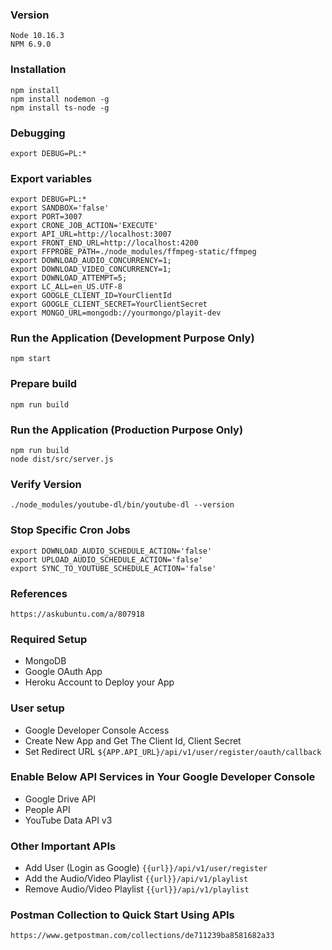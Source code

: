 ### Version
```
Node 10.16.3
NPM 6.9.0
```

### Installation
```
npm install
npm install nodemon -g
npm install ts-node -g
```

### Debugging
```
export DEBUG=PL:*
```

### Export variables
```
export DEBUG=PL:*
export SANDBOX='false'
export PORT=3007
export CRONE_JOB_ACTION='EXECUTE'
export API_URL=http://localhost:3007
export FRONT_END_URL=http://localhost:4200
export FFPROBE_PATH=./node_modules/ffmpeg-static/ffmpeg
export DOWNLOAD_AUDIO_CONCURRENCY=1;
export DOWNLOAD_VIDEO_CONCURRENCY=1;
export DOWNLOAD_ATTEMPT=5;
export LC_ALL=en_US.UTF-8
export GOOGLE_CLIENT_ID=YourClientId
export GOOGLE_CLIENT_SECRET=YourClientSecret
export MONGO_URL=mongodb://yourmongo/playit-dev
```

### Run the Application (Development Purpose Only)
```
npm start
```

### Prepare build
```
npm run build
```

### Run the Application (Production Purpose Only)
```
npm run build
node dist/src/server.js
```

### Verify Version
```
./node_modules/youtube-dl/bin/youtube-dl --version
```

### Stop Specific Cron Jobs
```
export DOWNLOAD_AUDIO_SCHEDULE_ACTION='false'
export UPLOAD_AUDIO_SCHEDULE_ACTION='false'
export SYNC_TO_YOUTUBE_SCHEDULE_ACTION='false'
```

### References
```
https://askubuntu.com/a/807918
```

### Required Setup
* MongoDB
* Google OAuth App
* Heroku Account to Deploy your App

### User setup
* Google Developer Console Access
* Create New App and Get The Client Id, Client Secret
* Set Redirect URL `${APP.API_URL}/api/v1/user/register/oauth/callback`

### Enable Below API Services in Your Google Developer Console
* Google Drive API
* People API
* YouTube Data API v3

### Other Important APIs
* Add User (Login as Google) `{{url}}/api/v1/user/register`
* Add the Audio/Video Playlist `{{url}}/api/v1/playlist`
* Remove Audio/Video Playlist `{{url}}/api/v1/playlist`

### Postman Collection to Quick Start Using APIs
`https://www.getpostman.com/collections/de711239ba8581682a33`